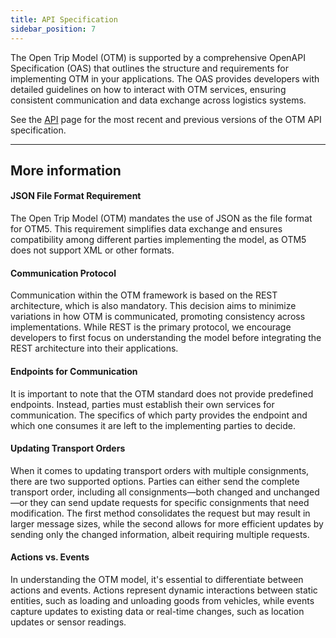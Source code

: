 ```yaml
---
title: API Specification
sidebar_position: 7
---
```


 The Open Trip Model (OTM) is supported by a comprehensive OpenAPI Specification (OAS) that outlines the structure and requirements for implementing OTM in your applications. The OAS provides developers with detailed guidelines on how to interact with OTM services, ensuring consistent communication and data exchange across logistics systems.
 
 See the [API](/api) page for the most recent and previous versions of the OTM API specification.

---
More information
------

#### JSON File Format Requirement
The Open Trip Model (OTM) mandates the use of JSON as the file format for OTM5. This requirement simplifies data exchange and ensures compatibility among different parties implementing the model, as OTM5 does not support XML or other formats.

#### Communication Protocol
Communication within the OTM framework is based on the REST architecture, which is also mandatory. This decision aims to minimize variations in how OTM is communicated, promoting consistency across implementations. While REST is the primary protocol, we encourage developers to first focus on understanding the model before integrating the REST architecture into their applications.

#### Endpoints for Communication
It is important to note that the OTM standard does not provide predefined endpoints. Instead, parties must establish their own services for communication. The specifics of which party provides the endpoint and which one consumes it are left to the implementing parties to decide.

#### Updating Transport Orders
When it comes to updating transport orders with multiple consignments, there are two supported options. Parties can either send the complete transport order, including all consignments—both changed and unchanged—or they can send update requests for specific consignments that need modification. The first method consolidates the request but may result in larger message sizes, while the second allows for more efficient updates by sending only the changed information, albeit requiring multiple requests.

#### Actions vs. Events
In understanding the OTM model, it's essential to differentiate between actions and events. Actions represent dynamic interactions between static entities, such as loading and unloading goods from vehicles, while events capture updates to existing data or real-time changes, such as location updates or sensor readings.